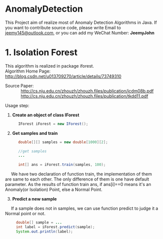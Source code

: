 # AnomalyDetection

This Project aim of realize most of Anomaly Detection Algorithms in Java.
If you want to contribute source code, please write Email to jeemy145@outlook.com, or you can add my WeChat Number: **JeemyJohn**

# 1. Isolation Forest

This algorithm is realized in package iforest.<br/> 
Algorithm Home Page: http://blog.csdn.net/u013709270/article/details/73749310

Source Paper: <br/>
&nbsp;&nbsp;&nbsp;&nbsp;&nbsp;&nbsp;&nbsp;&nbsp;&nbsp;&nbsp;&nbsp;&nbsp; http://cs.nju.edu.cn/zhouzh/zhouzh.files/publication/icdm08b.pdf <br/>
&nbsp;&nbsp;&nbsp;&nbsp;&nbsp;&nbsp;&nbsp;&nbsp;&nbsp;&nbsp;&nbsp;&nbsp; http://cs.nju.edu.cn/zhouzh/zhouzh.files/publication/tkdd11.pdf

Usage step:

1. **Create an object of class IForest**

```java
      IForest iForest = new IForest();
```

2. **Get samples and train**

```java
      double[][] samples = new double[1000][2];
      
      //get samples
      ...
      
      int[] ans = iForest.train(samples, 100);
```
&nbsp;&nbsp;&nbsp;&nbsp; We have two declaration of function train, the implementation of them are same to each other.
The only difference of them is one have default parameter. As the results of function train ans,
if ans[i]==0 means it's an Anomaly(or Isolation) Point, else a Normal Point.

3. **Predict a new sample**

&nbsp;&nbsp;&nbsp;&nbsp; If a sample does not in samples, we can use function predict to judge it a Normal point or not.

```java
     double[] sample = ...
     int label = iForest.predict(sample);
     System.out.println(label);
```






